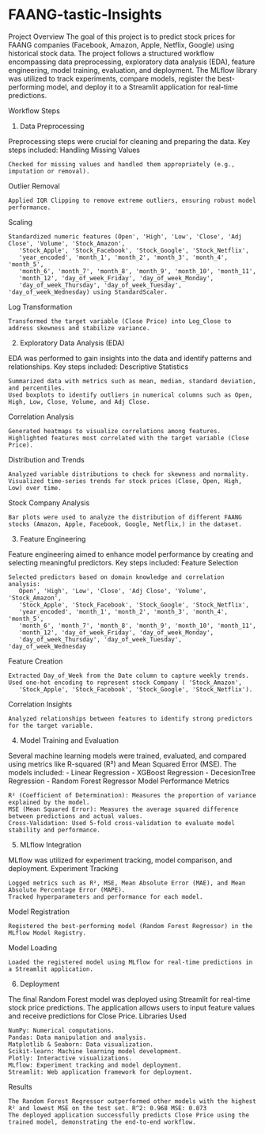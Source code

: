 # FAANG-tastic-Insights

Project Overview
The goal of this project is to predict stock prices for FAANG companies (Facebook, Amazon, Apple, Netflix, Google) using historical stock data. The project follows a structured workflow encompassing data preprocessing, exploratory data analysis (EDA), feature engineering, model training, evaluation, and deployment. The MLflow library was utilized to track experiments, compare models, register the best-performing model, and deploy it to a Streamlit application for real-time predictions.


Workflow Steps
1. Data Preprocessing

Preprocessing steps were crucial for cleaning and preparing the data. Key steps included:
Handling Missing Values

    Checked for missing values and handled them appropriately (e.g., imputation or removal).

Outlier Removal

    Applied IQR Clipping to remove extreme outliers, ensuring robust model performance.

Scaling

    Standardized numeric features (Open', 'High', 'Low', 'Close', 'Adj Close', 'Volume', 'Stock_Amazon',
       'Stock_Apple', 'Stock_Facebook', 'Stock_Google', 'Stock_Netflix',
       'year_encoded', 'month_1', 'month_2', 'month_3', 'month_4', 'month_5',
       'month_6', 'month_7', 'month_8', 'month_9', 'month_10', 'month_11',
       'month_12', 'day_of_week_Friday', 'day_of_week_Monday',
       'day_of_week_Thursday', 'day_of_week_Tuesday', 'day_of_week_Wednesday) using StandardScaler.

Log Transformation

    Transformed the target variable (Close Price) into Log_Close to address skewness and stabilize variance.

2. Exploratory Data Analysis (EDA)

EDA was performed to gain insights into the data and identify patterns and relationships. Key steps included:
Descriptive Statistics

    Summarized data with metrics such as mean, median, standard deviation, and percentiles.
    Used boxplots to identify outliers in numerical columns such as Open, High, Low, Close, Volume, and Adj Close.

Correlation Analysis

    Generated heatmaps to visualize correlations among features.
    Highlighted features most correlated with the target variable (Close Price).

Distribution and Trends

    Analyzed variable distributions to check for skewness and normality.
    Visualized time-series trends for stock prices (Close, Open, High, Low) over time.

Stock Company Analysis

    Bar plots were used to analyze the distribution of different FAANG stocks (Amazon, Apple, Facebook, Google, Netflix,) in the dataset.

3. Feature Engineering

Feature engineering aimed to enhance model performance by creating and selecting meaningful predictors. Key steps included:
Feature Selection

    Selected predictors based on domain knowledge and correlation analysis:
       Open', 'High', 'Low', 'Close', 'Adj Close', 'Volume', 'Stock_Amazon',
       'Stock_Apple', 'Stock_Facebook', 'Stock_Google', 'Stock_Netflix',
       'year_encoded', 'month_1', 'month_2', 'month_3', 'month_4', 'month_5',
       'month_6', 'month_7', 'month_8', 'month_9', 'month_10', 'month_11',
       'month_12', 'day_of_week_Friday', 'day_of_week_Monday',
       'day_of_week_Thursday', 'day_of_week_Tuesday', 'day_of_week_Wednesday

Feature Creation

    Extracted Day_of_Week from the Date column to capture weekly trends.
    Used one-hot encoding to represent stock Company ( 'Stock_Amazon',
       'Stock_Apple', 'Stock_Facebook', 'Stock_Google', 'Stock_Netflix').

Correlation Insights

    Analyzed relationships between features to identify strong predictors for the target variable.

4. Model Training and Evaluation

Several machine learning models were trained, evaluated, and compared using metrics like R-squared (R²) and Mean Squared Error (MSE). The models included: - Linear Regression - XGBoost Regression - DecesionTree Regression - Random Forest Regressor
Model Performance Metrics

    R² (Coefficient of Determination): Measures the proportion of variance explained by the model.
    MSE (Mean Squared Error): Measures the average squared difference between predictions and actual values.
    Cross-Validation: Used 5-fold cross-validation to evaluate model stability and performance.

5. MLflow Integration

MLflow was utilized for experiment tracking, model comparison, and deployment.
Experiment Tracking

    Logged metrics such as R², MSE, Mean Absolute Error (MAE), and Mean Absolute Percentage Error (MAPE).
    Tracked hyperparameters and performance for each model.

Model Registration

    Registered the best-performing model (Random Forest Regressor) in the MLflow Model Registry.

Model Loading

    Loaded the registered model using MLflow for real-time predictions in a Streamlit application.

6. Deployment

The final Random Forest model was deployed using Streamlit for real-time stock price predictions. The application allows users to input feature values and receive predictions for Close Price.
Libraries Used

    NumPy: Numerical computations.
    Pandas: Data manipulation and analysis.
    Matplotlib & Seaborn: Data visualization.
    Scikit-learn: Machine learning model development.
    Plotly: Interactive visualizations.
    MLflow: Experiment tracking and model deployment.
    Streamlit: Web application framework for deployment.

Results

    The Random Forest Regressor outperformed other models with the highest R² and lowest MSE on the test set. R^2: 0.968 MSE: 0.073
    The deployed application successfully predicts Close Price using the trained model, demonstrating the end-to-end workflow.
